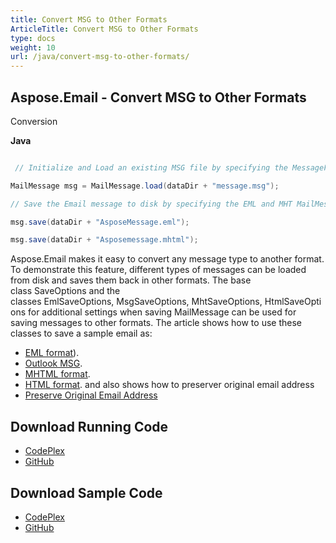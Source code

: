 ```yaml
---
title: Convert MSG to Other Formats
ArticleTitle: Convert MSG to Other Formats
type: docs
weight: 10
url: /java/convert-msg-to-other-formats/
---
```


## **Aspose.Email - Convert MSG to Other Formats**
Conversion

**Java**

``` java

 // Initialize and Load an existing MSG file by specifying the MessageFormat

MailMessage msg = MailMessage.load(dataDir + "message.msg");

// Save the Email message to disk by specifying the EML and MHT MailMessageSaveType

msg.save(dataDir + "AsposeMessage.eml");

msg.save(dataDir + "Asposemessage.mhtml");

```

Aspose.Email makes it easy to convert any message type to another format. To demonstrate this feature, different types of messages can be loaded from disk and saves them back in other formats. The base class SaveOptions and the classes EmlSaveOptions, MsgSaveOptions, MhtSaveOptions, HtmlSaveOptions for additional settings when saving MailMessage can be used for saving messages to other formats. The article shows how to use these classes to save a sample email as:

- [EML format](/email/java/loading-and-saving-message/#loading-eml-and-saving-as-eml)).
- [Outlook MSG](/email/java/loading-and-saving-message/#loading-eml-saving-to-msg).
- [MHTML format](/email/java/loading-and-saving-message/#saving-mailmessage-as-mhtml).
- [HTML format](/email/java/loading-and-saving-message/#exporting-email-to-eml).
  and also shows how to preserver original email address
- [Preserve Original Email Address](/email/java/loading-and-saving-message/)
## **Download Running Code**
- [CodePlex](https://archive.codeplex.com/?p=asposeemailjavaapachepoi)
- [GitHub](https://github.com/aspose-email/Aspose.Email-for-Java/releases/tag/Aspose.Email_Java_for_Apache_POI-v1.0.0)
## **Download Sample Code**
- [CodePlex](https://archive.codeplex.com/?p=asposeemailjavaapachepoi#src/main/java/com/aspose/email/examples/asposefeatures/conversion/msgtootherformats/AsposeConverter.java)
- [GitHub](https://github.com/aspose-email/Aspose.Email-for-Java/blob/master/Plugins/Aspose_Email_for_Apache_POI/src/main/java/com/aspose/email/examples/asposefeatures/conversion/msgtootherformats/AsposeConverter.java)
